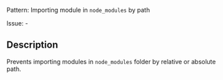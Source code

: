 Pattern: Importing module in `node_modules` by path

Issue: -

## Description

Prevents importing modules in `node_modules` folder by relative or absolute path.